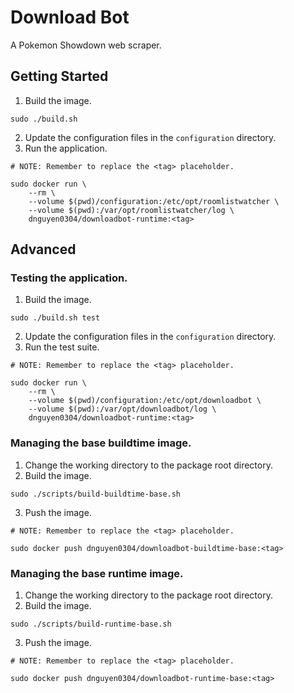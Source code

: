 # Download Bot
A Pokemon Showdown web scraper.

## Getting Started
1. Build the image.
```
sudo ./build.sh
```
2. Update the configuration files in the `configuration` directory.
3. Run the application.
```
# NOTE: Remember to replace the <tag> placeholder.

sudo docker run \
    --rm \
    --volume $(pwd)/configuration:/etc/opt/roomlistwatcher \
    --volume $(pwd):/var/opt/roomlistwatcher/log \
    dnguyen0304/downloadbot-runtime:<tag>
```

## Advanced
### Testing the application.
1. Build the image.
```
sudo ./build.sh test
```
2. Update the configuration files in the `configuration` directory.
3. Run the test suite.
```
# NOTE: Remember to replace the <tag> placeholder.

sudo docker run \
    --rm \
    --volume $(pwd)/configuration:/etc/opt/downloadbot \
    --volume $(pwd):/var/opt/downloadbot/log \
    dnguyen0304/downloadbot-runtime:<tag>
```

### Managing the base buildtime image.
1. Change the working directory to the package root directory.
2. Build the image.
```
sudo ./scripts/build-buildtime-base.sh
```
3. Push the image.
```
# NOTE: Remember to replace the <tag> placeholder.

sudo docker push dnguyen0304/downloadbot-buildtime-base:<tag>
```

### Managing the base runtime image.
1. Change the working directory to the package root directory.
2. Build the image.
```
sudo ./scripts/build-runtime-base.sh
```
3. Push the image.
```
# NOTE: Remember to replace the <tag> placeholder.

sudo docker push dnguyen0304/downloadbot-runtime-base:<tag>
```

